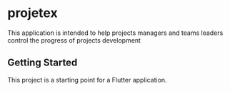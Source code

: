 # projetex
This application is intended to help projects managers and teams leaders control the progress of projects development

## Getting Started
This project is a starting point for a Flutter application.